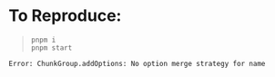 # To Reproduce:
> `pnpm i`  
> `pnpm start`

```Error: ChunkGroup.addOptions: No option merge strategy for name```
